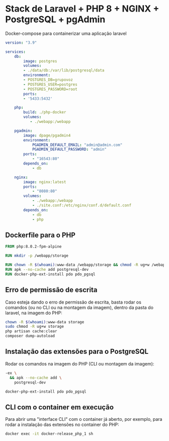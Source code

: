 # Stack de Laravel + PHP 8 + NGINX + PostgreSQL + pgAdmin

Docker-compose para containerizar uma aplicação laravel

```yml
version: "3.9"

services:
    db:    
        image: postgres
        volumes:
        - ./data/db:/var/lib/postgresql/data
        environment:
        - POSTGRES_DB=grupovoz
        - POSTGRES_USER=postgres
        - POSTGRES_PASSWORD=root
        ports:
        - '5433:5432'

    php:        
        build: ./php-docker        
        volumes: 
           - ./webapp:/webapp

    pgadmin:
        image: dpage/pgadmin4
        environment:
            PGADMIN_DEFAULT_EMAIL: "admin@admin.com"
            PGADMIN_DEFAULT_PASSWORD: "admin"
        ports:
            - "16543:80"
        depends_on:
            - db

    nginx:
        image: nginx:latest
        ports:
            - "8080:80"
        volumes:
            - ./webapp:/webapp
            - ./site.conf:/etc/nginx/conf.d/default.conf
        depends_on:
            - db     
            - php           
```

## Dockerfile para o PHP
```Dockerfile
FROM php:8.0.2-fpm-alpine

RUN mkdir -p /webapp/storage

RUN chown -R $(whoami):www-data /webapp/storage && chmod -R ug+w /webapp/storage
RUN apk --no-cache add postgresql-dev
RUN docker-php-ext-install pdo pdo_pgsql
```

## Erro de permissão de escrita
Caso esteja dando o erro de permissão de escrita, basta rodar os comandos (ou no CLI ou na montagem da imagem), dentro da pasta do laravel, na imagem do PHP:

```sh
chown -R $(whoami):www-data storage
sudo chmod -R ug+w storage
php artisan cache:clear
composer dump-autoload
```

## Instalação das extensões para o PostgreSQL
Rodar os comandos na imagem do PHP (CLI ou montagem da imagem):
```sh
-ex \
  && apk --no-cache add \
    postgresql-dev

docker-php-ext-install pdo pdo_pgsql
```

## CLI com o container em execução
Para abrir uma "interface CLI" com o container já aberto, por exemplo, para rodar a instalação das extensões no container do PHP:
```sh
docker exec -it docker-release_php_1 sh
```
